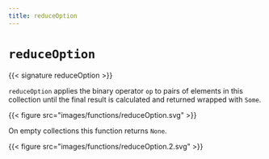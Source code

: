 ```yaml
---
title: reduceOption
---
```


# `reduceOption`

{{< signature reduceOption >}}

`reduceOption` applies the binary operator `op` to pairs of elements in this collection until the final result is calculated and returned wrapped with `Some`.

{{< figure src="images/functions/reduceOption.svg" >}}

On empty collections this function returns `None`.

{{< figure src="images/functions/reduceOption.2.svg" >}}
